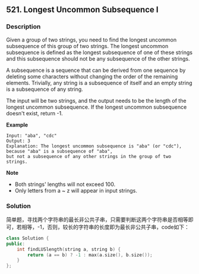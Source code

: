 ## 521. Longest Uncommon Subsequence I
### Description
Given a group of two strings, you need to find the longest uncommon subsequence of this group of two strings. The longest uncommon subsequence is defined as the longest subsequence of one of these strings and this subsequence should not be any subsequence of the other strings.

A subsequence is a sequence that can be derived from one sequence by deleting some characters without changing the order of the remaining elements. Trivially, any string is a subsequence of itself and an empty string is a subsequence of any string.

The input will be two strings, and the output needs to be the length of the longest uncommon subsequence. If the longest uncommon subsequence doesn't exist, return -1.

**Example**

```
Input: "aba", "cdc"
Output: 3
Explanation: The longest uncommon subsequence is "aba" (or "cdc"), 
because "aba" is a subsequence of "aba", 
but not a subsequence of any other strings in the group of two strings. 
```

**Note**

- Both strings' lengths will not exceed 100.
- Only letters from a ~ z will appear in input strings.

### Solution
简单题，寻找两个字符串的最长非公共子串，只需要判断这两个字符串是否相等即可，若相等，-1，否则，较长的字符串的长度即为最长非公共子串，code如下：

```C++
class Solution {
public:
    int findLUSlength(string a, string b) {
        return (a == b) ? -1 : max(a.size(), b.size());
    }
};
```